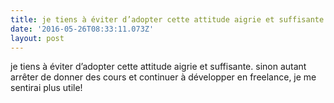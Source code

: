 ```yaml
---
title: je tiens à éviter d’adopter cette attitude aigrie et suffisante.
date: '2016-05-26T08:33:11.073Z'
layout: post
---
```

je tiens à éviter d’adopter cette attitude aigrie et suffisante. sinon autant arrêter de donner des cours et continuer à développer en freelance, je me sentirai plus utile!
